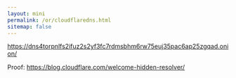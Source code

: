 ```yaml
---
layout: mini
permalink: /or/cloudflaredns.html
sitemap: false
---
```


https://dns4torpnlfs2ifuz2s2yf3fc7rdmsbhm6rw75euj35pac6ap25zgqad.onion/

Proof: https://blog.cloudflare.com/welcome-hidden-resolver/
